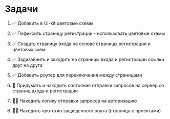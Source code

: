# Задачи

1. ✅ Добавить в UI-kit цветовые схемы
2. ✅ Пофиксить страницу регистрации - использовать цветовые схемы
3. ✅ Создать страницу входа на основе страницы регистрации и цветовых схем
4. ✅ Задизайнить и закодить на страницы входа и регистрации ссылки друг на друга
5. ✅ Добавить роутер для переключения между страницами

6. 🧐 Придумать и накодить состояния отправки запросов на сервер со страниц входа и регистрации
7. 🧑‍💻 Накодить логику отправки запросов на авторизацию
8. 🧑‍💻 Накодить прототип защищенного роута (страница с проектами)
